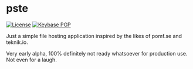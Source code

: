 # pste

[![License](https://img.shields.io/github/license/FoxDev/pste.svg)](https://www.gnu.org/licenses/gpl.txt)
[![Keybase PGP](https://img.shields.io/keybase/pgp/TheReverend403.svg)](https://keybase.io/thereverend403)

Just a simple file hosting application inspired by the likes of pomf.se and teknik.io.

Very early alpha, 100% definitely not ready whatsoever for production use. Not even for a laugh.
